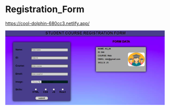 # Registration_Form
https://cool-dolphin-680cc3.netlify.app/

![image](https://github.com/AS8420/Registration_Form/blob/main/regis.png)
